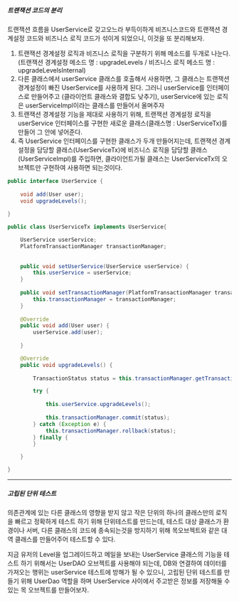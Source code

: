 
##### 트랜잭션 코드의 분리

트랜잭션 흐름을 UserService로 갖고오느라 부득이하게 비즈니스코드와 트랜잭션 경계설정 코드와 비즈니스 로직 코드가 섞이게 되었으니, 이것을 또 분리해보자.

1. 트랜잭션 경계설정 로직과 비즈니스 로직을 구분하기 위해 메소드를 두개로 나눈다. (트랜잭션 경계설정 메소드 명 : upgradeLevels / 비즈니스 로직 메소드 명 : upgradeLevelsInternal)
2. 다른 클래스에서 userService 클래스를 호출해서 사용하면, 그 클래스는 트랜잭션 경계설정이 빠진 UserService를 사용하게 된다. 
그러니 userService를 인터페이스로 만들어주고 (클라이언트 클래스와 결합도 낮추기), userService에 있는 로직은 userServiceImpl이라는 클래스를 만들어서 올며주자
3. 트랜잭션 경계설정 기능을 제대로 사용하기 위해, 트랜잭션 경계설정 로직을 userService 인터페이스를 구현한 새로운 클래스(클래스명 : UserServiceTx)를 만들어 그 안에 넣어준다. 
4. 즉 UserService 인터페이스를 구현한 클래스가 두개 만들어지는데, 트랜잭션 경계설정을 담당할 클래스(UserServiceTx)에 비즈니스 로직을 담당할 클래스(UserServiceImpl)를 주입하면,
클라이언트가될 클래스는 UserServiceTx의 오브젝트만 구현하여 사용하면 되는것이다.

```java
public interface UserService {
	
	void add(User user);
	void upgradeLevels();
	
}

public class UserServiceTx implements UserService{

	UserService userService;
	PlatformTransactionManager transactionManager;
	
		
	public void setUserService(UserService userService) {
		this.userService = userService;
	}
	
	public void setTransactionManager(PlatformTransactionManager transactionManager) {
		this.transactionManager = transactionManager;
	}
	
	@Override
	public void add(User user) {
		userService.add(user);
		
	}

	@Override
	public void upgradeLevels() {
		
		TransactionStatus status = this.transactionManager.getTransaction(new DefaultTransactionDefinition());

		try {			
			
			this.userService.upgradeLevels();
			
			this.transactionManager.commit(status);
		} catch (Exception e) {    
			this.transactionManager.rollback(status);
		} finally {
		}

	}

}


```

--------

##### 고립된 단위 테스트

의존관계에 있는 다른 클래스의 영향을 받지 않고 작은 단위의 하나의 클래스만의 로직을 빠르고 정확하게 테스트 하기 위해 단위테스트를 만드는데,
테스트 대상 클래스가 환경이나 서버, 다른 클래스의 코드에 종속되는것을 방지하기 위해 목오브젝트와 같은 대역 클래스를 만들어주어 테스트할 수 있다.

지금 유저의 Level을 업그레이드하고 메일을 보내는 UserService 클래스의 기능을 테스트 하기 위해서는 UserDAO 오브젝트를 사용해야 되는데, DB와 연결하여 데이터를 가져오는 행위는 
userService 테스트에 방해가 될 수 있으니, 고립된 단위 테스트를 만들기 위해 UserDao 역할을 하며 UserService 사이에서 주고받은 정보를 저장해둘 수 있는 목 오브젝트를 만들어보자.







